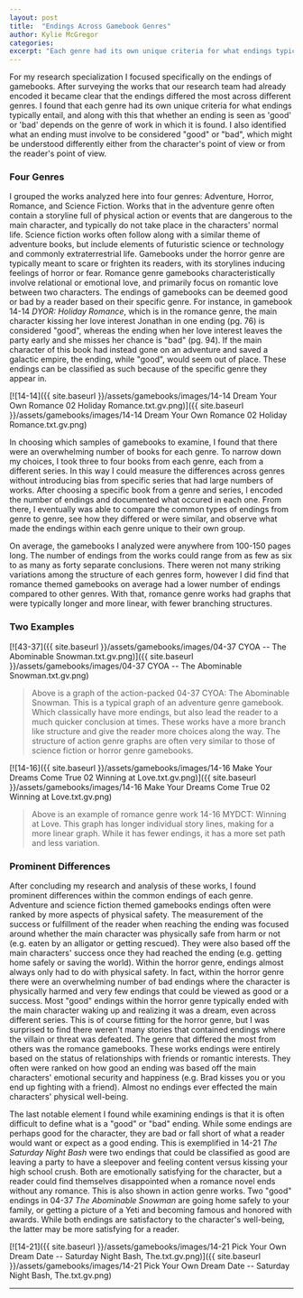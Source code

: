 ```yaml
---
layout: post
title:  "Endings Across Gamebook Genres"
author: Kylie McGregor
categories: 
excerpt: "Each genre had its own unique criteria for what endings typically entail, and along with this I discovered that whether an ending is seen as 'good' or 'bad' depends on the genre of work in which it is found."
---
```


For my research specialization I focused specifically on the endings of gamebooks. After surveying the works that our research team had already encoded it became clear that the endings differed the most across different genres. I found that each genre had its own unique criteria for what endings typically entail, and along with this that whether an ending is seen as 'good' or 'bad' depends on the genre of work in which it is found. I also identified what an ending must involve to be considered "good" or "bad", which might be understood differently either from the character's point of view or from the reader's point of view. 

### Four Genres

I grouped the works analyzed here into four genres: Adventure, Horror, Romance, and Science Fiction. Works that in the adventure genre often contain a storyline full of physical action or events that are dangerous to the main character, and typically do not take place in the characters' normal life. Science fiction works often follow along with a similar theme of adventure books, but include elements of futuristic science or technology and commonly extraterrestrial life. Gamebooks under the horror genre are typically meant to scare or frighten its readers, with its storylines inducing feelings of horror or fear. Romance genre gamebooks characteristically involve relational or emotional love, and primarily focus on romantic love between two characters. The endings of gamebooks can be deemed good or bad by a reader based on their specific genre. For instance, in gamebook 14-14 _DYOR: Holiday Romance_, which is in the romance genre, the main character kissing her love interest Jonathan in one ending (pg. 76) is considered "good", whereas the ending when her love interest leaves the party early and she misses her chance is "bad" (pg. 94). If the main character of this book had instead gone on an adventure and saved a galactic empire, the ending, while "good", would seem out of place. These endings can be classified as such because of the specific genre they appear in.  

[![14-14]({{ site.baseurl }}/assets/gamebooks/images/14-14 Dream Your Own Romance 02 Holiday Romance.txt.gv.png)]({{ site.baseurl }}/assets/gamebooks/images/14-14 Dream Your Own Romance 02 Holiday Romance.txt.gv.png)


In choosing which samples of gamebooks to examine, I found that there were an overwhelming number of books for each genre. To narrow down my choices, I took three to four books from each genre, each from a different series. In this way I could measure the differences across genres without introducing bias from specific series that had large numbers of works. After choosing a specific book from a genre and series, I encoded the number of endings and documented what occured in each one. From there, I eventually was able to compare the common types of endings from genre to genre, see how they differed or were similar, and observe what made the endings within each genre unique to their own group.

On average, the gamebooks I analyzed were anywhere from 100-150 pages long. The number of endings from the works could range from as few as six to as many as forty separate conclusions. There weren not many striking variations among the structure of each genres form, however I did find that romance themed gamebooks on average had a lower number of endings compared to other genres. With that, romance genre works had graphs that were typically longer and more linear, with fewer branching structures.

### Two Examples

[![43-37]({{ site.baseurl }}/assets/gamebooks/images/04-37 CYOA -- The Abominable Snowman.txt.gv.png)]({{ site.baseurl }}/assets/gamebooks/images/04-37 CYOA -- The Abominable Snowman.txt.gv.png)

> Above is a graph of the action-packed 04-37 CYOA: The Abominable Snowman. This is a typical graph of an adventure genre gamebook. Which classically have more endings, but also lead the reader to a much quicker conclusion at times. These works have a more branch like structure and give the reader more choices along the way. The structure of action genre graphs are often very similar to those of science fiction or horror genre gamebooks.

[![14-16]({{ site.baseurl }}/assets/gamebooks/images/14-16 Make Your Dreams Come True 02 Winning at Love.txt.gv.png)]({{ site.baseurl }}/assets/gamebooks/images/14-16 Make Your Dreams Come True 02 Winning at Love.txt.gv.png)

> Above is an example of romance genre work 14-16 MYDCT: Winning at Love. This graph has longer individual story lines, making for a more linear graph. While it has fewer endings, it has a more set path and less variation.

### Prominent Differences

After concluding my research and analysis of these works, I found prominent differences within the common endings of each genre. Adventure and science fiction themed gamebooks endings often were ranked by more aspects of physical safety. The measurement of the success or fulfillment of the reader when reaching the ending was focused around whether the main character was physically safe from harm or not (e.g. eaten by an alligator or getting rescued). They were also based off the main characters' success once they had reached the ending (e.g. getting home safely or saving the world). Within the horror genre, endings almost always only had to do with physical safety. In fact, within the horror genre there were an overwhelming number of bad endings where the character is physically harmed and very few endings that could be viewed as good or a success. Most "good" endings within the horror genre typically ended with the main character waking up and realizing it was a dream, even across different series. This is of course fitting for the horror genre, but I was surprised to find there weren't many stories that contained endings where the villain or threat was defeated. The genre that differed the most from others was the romance gamebooks. These works endings were entirely based on the status of relationships with friends or romantic interests. They often were ranked on how good an ending was based off the main characters' emotional security and happiness (e.g. Brad kisses you or you end up fighting with a friend). Almost no endings ever effected the main characters' physical well-being.

The last notable element I found while examining endings is that it is often difficult to define what is a "good" or "bad" ending. While some endings are perhaps good for the character, they are bad or fall short of what a reader would want or expect as a good ending. This is exemplified in 14-21 _The Saturday Night Bash_ were two endings that could be classified as good are leaving a party to have a sleepover and feeling content versus kissing your high school crush. Both are emotionally satisfying for the character, but a reader could find themselves disappointed when a romance novel ends without any romance. This is also shown in action genre works. Two "good" endings in 04-37 _The Abominable Snowman_ are going home safely to your family, or getting a picture of a Yeti and becoming famous and honored with awards. While both endings are satisfactory to the character's well-being, the latter may be more satisfying for a reader. 

[![14-21]({{ site.baseurl }}/assets/gamebooks/images/14-21 Pick Your Own Dream Date -- Saturday Night Bash, The.txt.gv.png)]({{ site.baseurl }}/assets/gamebooks/images/14-21 Pick Your Own Dream Date -- Saturday Night Bash, The.txt.gv.png)

----------
